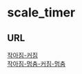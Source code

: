 # scale_timer

## URL

[작아짐-커짐](https://kongbeoul.github.io/scale_timer/type01.html)  
[작아짐-멈춤-커짐-멈춤](https://kongbeoul.github.io/scale_timer/type02.html)